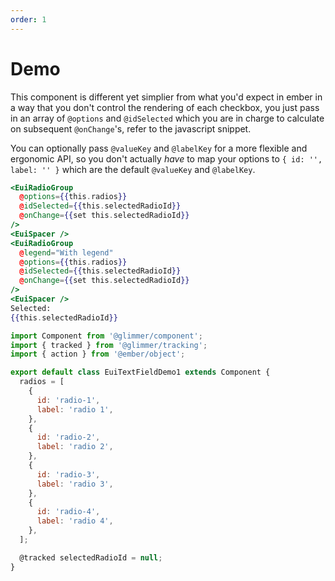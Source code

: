 ```yaml
---
order: 1
---
```


# Demo

This component is different yet simplier from what you'd expect in ember in a way that you don't control the rendering of each checkbox, you just pass in an array of `@options` and `@idSelected` which you are in charge to calculate on subsequent `@onChange`'s, refer to the javascript snippet.

You can optionally pass `@valueKey` and `@labelKey` for a more flexible and ergonomic API, so you don't actually _have_ to map your options to
`{ id: '', label: '' }` which are the default `@valueKey` and `@labelKey`.

<EuiSpacer />


```hbs template
<EuiRadioGroup
  @options={{this.radios}}
  @idSelected={{this.selectedRadioId}}
  @onChange={{set this.selectedRadioId}}
/>
<EuiSpacer />
<EuiRadioGroup
  @legend="With legend"
  @options={{this.radios}}
  @idSelected={{this.selectedRadioId}}
  @onChange={{set this.selectedRadioId}}
/>
<EuiSpacer />
Selected:
{{this.selectedRadioId}}
```

```javascript component
import Component from '@glimmer/component';
import { tracked } from '@glimmer/tracking';
import { action } from '@ember/object';

export default class EuiTextFieldDemo1 extends Component {
  radios = [
    {
      id: 'radio-1',
      label: 'radio 1',
    },
    {
      id: 'radio-2',
      label: 'radio 2',
    },
    {
      id: 'radio-3',
      label: 'radio 3',
    },
    {
      id: 'radio-4',
      label: 'radio 4',
    },
  ];

  @tracked selectedRadioId = null;
}
```
